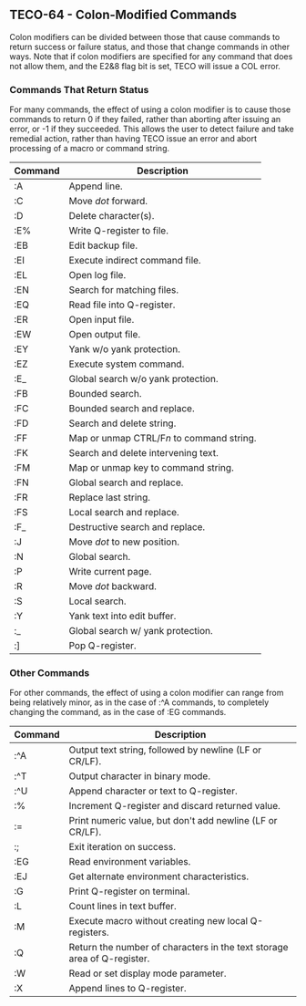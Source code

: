 ## TECO-64 - Colon-Modified Commands

Colon modifiers can be divided between those that cause commands to return
success or failure status, and those that change commands in other ways.
Note that if colon modifiers are specified for any command that does not
allow them, and the E2&8 flag bit is set, TECO will issue a COL error.

### Commands That Return Status

For many commands, the effect of using a colon modifier is to cause those
commands to return 0 if they failed, rather than aborting after issuing an
error, or -1 if they succeeded.
This allows the user to detect failure and take remedial action, rather than
having TECO issue an error and abort processing of a macro or command string.

| Command  | Description |
| -------- | ----------- |
| :A       | Append line. |
| :C       | Move *dot* forward. |
| :D       | Delete character(s). |
| :E%      | Write Q-register to file. |
| :EB      | Edit backup file. |
| :EI      | Execute indirect command file. |
| :EL      | Open log file. |
| :EN      | Search for matching files. |
| :EQ      | Read file into Q-register. |
| :ER      | Open input file. |
| :EW      | Open output file. |
| :EY      | Yank w/o yank protection. |
| :EZ      | Execute system command. |
| :E_      | Global search w/o yank protection. |
| :FB      | Bounded search. |
| :FC      | Bounded search and replace. |
| :FD      | Search and delete string. |
| :FF      | Map or unmap CTRL/F*n* to command string. |
| :FK      | Search and delete intervening text. |
| :FM      | Map or unmap key to command string. |
| :FN      | Global search and replace. |
| :FR      | Replace last string. |
| :FS      | Local search and replace. |
| :F_      | Destructive search and replace. |
| :J       | Move *dot* to new position. |
| :N       | Global search. |
| :P       | Write current page. |
| :R       | Move *dot* backward. |
| :S       | Local search. |
| :Y       | Yank text into edit buffer. |
| :_       | Global search w/ yank protection. |
| :]       | Pop Q-register. |

### Other Commands

For other commands, the effect of using a colon modifier can range from being
relatively minor, as in the case of :\^A commands, to completely changing the
command, as in the case of :EG commands.

| Command  | Description |
| -------- | ----------- |
| :\^A     | Output text string, followed by newline (LF or CR/LF). |
| :\^T     | Output character in binary mode. |
| :\^U     | Append character or text to Q-register. |
| :%       | Increment Q-register and discard returned value. |
| :=       | Print numeric value, but don't add newline (LF or CR/LF). |
| :;       | Exit iteration on success. |
| :EG      | Read environment variables. |
| :EJ      | Get alternate environment characteristics. |
| :G       | Print Q-register on terminal. |
| :L       | Count lines in text buffer. |
| :M       | Execute macro without creating new local Q-registers. |
| :Q       | Return the number of characters in the text storage area of Q-register. |
| :W       | Read or set display mode parameter. |
| :X       | Append lines to Q-register. |
